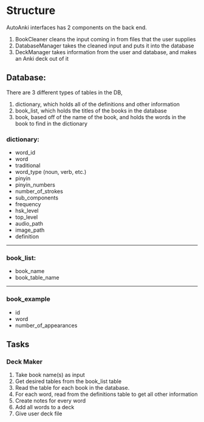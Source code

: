# Structure

AutoAnki interfaces has 2 components on the back end. 
1. BookCleaner cleans the input coming in from files that the user supplies 
2. DatabaseManager takes the cleaned input and puts it into the database
3. DeckManager takes information from the user and database, and makes an Anki deck 
out of it


## Database:

There are 3 different types of tables in the DB, 
1. dictionary, which holds all of 
the definitions and other information 
2. book_list, which holds the titles of the books in the database 
3. book, based off of the name of the book, and holds the words in the book to find in the dictionary


### dictionary:
- word_id
- word
- traditional
- word_type (noun, verb, etc.)
- pinyin
- pinyin_numbers
- number_of_strokes
- sub_components
- frequency
- hsk_level
- top_level
- audio_path
- image_path
- definition
---

### book_list:
- book_name
- book_table_name

------
### book_example
 - id
 - word
 - number_of_appearances

## Tasks

### Deck Maker
1. Take book name(s) as input 
2. Get desired tables from the book_list table 
3. Read the table for each book in the database. 
4. For each word, read from the definitions table to get all other information 
5. Create notes for every word 
6. Add all words to a deck 
7. Give user deck file


